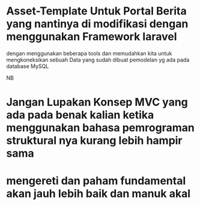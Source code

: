 # Asset-Template Untuk Portal Berita yang nantinya di modifikasi dengan menggunakan Framework laravel
dengan menggunakan beberapa tools dan memudahkan kita untuk mengkoneksikan sebuah Data yang sudah dibuat pemodelan yg ada pada database MySQL

NB
# Jangan Lupakan Konsep MVC yang ada pada benak kalian ketika menggunakan bahasa pemrograman struktural nya kurang lebih hampir sama
# mengereti dan paham fundamental akan jauh lebih baik dan manuk akal
